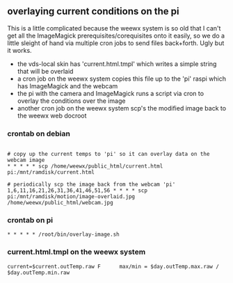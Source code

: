
## overlaying current conditions on the pi

This is a little complicated because the weewx system is so old that I can't get all the ImageMagick prerequisites/corequisites onto it easily, so we do a little sleight of hand via multiple cron jobs to send files back+forth.  Ugly but it works.

* the vds-local skin has 'current.html.tmpl' which writes a simple string that will be overlaid
* a cron job on the weewx system copies this file up to the 'pi' raspi which has ImageMagick and the webcam
* the pi with the camera and ImageMagick runs a script via cron to overlay the conditions over the image
* another cron job on the weewx system scp's the modified image back to the weewx web docroot

### crontab on debian

```

# copy up the current temps to 'pi' so it can overlay data on the webcam image
* * * * * scp /home/weewx/public_html/current.html pi:/mnt/ramdisk/current.html

# periodically scp the image back from the webcam 'pi'
1,6,11,16,21,26,31,36,41,46,51,56 * * * * scp pi:/mnt/ramdisk/motion/image-overlaid.jpg /home/weewx/public_html/webcam.jpg

```

### crontab on pi

```
* * * * * /root/bin/overlay-image.sh
```

### current.html.tmpl on the weewx system
```
current=$current.outTemp.raw F      max/min = $day.outTemp.max.raw / $day.outTemp.min.raw
```

